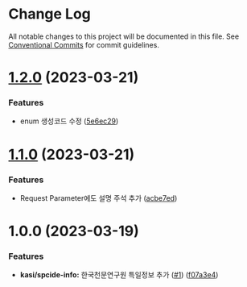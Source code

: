 # Change Log

All notable changes to this project will be documented in this file.
See [Conventional Commits](https://conventionalcommits.org) for commit guidelines.

# [1.2.0](https://github.com/openapi-kr/sdks/compare/@openapi-kr/kasi-spcde-info@1.1.0...@openapi-kr/kasi-spcde-info@1.2.0) (2023-03-21)


### Features

* enum 생성코드 수정 ([5e6ec29](https://github.com/openapi-kr/sdks/commit/5e6ec29b1293e4581938caa5fa8dbd3c533bae20))





# [1.1.0](https://github.com/openapi-kr/sdks/compare/@openapi-kr/kasi-spcde-info@1.0.0...@openapi-kr/kasi-spcde-info@1.1.0) (2023-03-21)


### Features

* Request Parameter에도 설명 주석 추가 ([acbe7ed](https://github.com/openapi-kr/sdks/commit/acbe7ede81dd502a3cc75445ef3730fff6a6c857))





# 1.0.0 (2023-03-19)


### Features

* **kasi/spcide-info:** 한국천문연구원 특일정보 추가 ([#1](https://github.com/openapi-kr/sdks/issues/1)) ([f07a3e4](https://github.com/openapi-kr/sdks/commit/f07a3e4b560b62d569493a0b757228224e359f4c))
